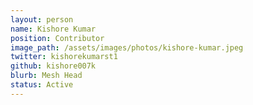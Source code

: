 ```yaml
---
layout: person
name: Kishore Kumar
position: Contributor
image_path: /assets/images/photos/kishore-kumar.jpeg
twitter: kishorekumarst1
github: kishore007k
blurb: Mesh Head
status: Active
---
```

